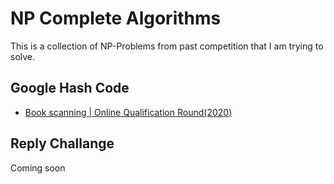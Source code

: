 # NP Complete Algorithms

This is a collection of NP-Problems from past competition that I am trying to solve.

## Google Hash Code

- [Book scanning | Online Qualification Round(2020)](https://github.com/zhou0998/NP-Complete-Algorithms/blob/master/GoogleHashCode/BookScanning_2020/README.md)

## Reply Challange

Coming soon
